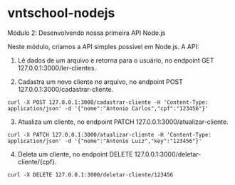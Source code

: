 # vntschool-nodejs

Módulo 2: Desenvolvendo nossa primeira API Node.js

Neste módulo, criamos a API simples possível em Node.js. A API:

1. Lê dados de um arquivo e retorna para o usuário, no endpoint GET 127.0.0.1:3000/ler-clientes.

2. Cadastra um novo cliente no arquivo, no endpoint POST 127.0.0.1:3000/cadastrar-cliente.
```
curl -X POST 127.0.0.1:3000/cadastrar-cliente -H 'Content-Type: application/json' -d '{"nome":"Antonio Carlos","cpf":"123456"}'
```

3. Atualiza um cliente, no endpoint PATCH 127.0.0.1:3000/atualizar-cliente.

```
curl -X PATCH 127.0.0.1:3000/atualizar-cliente -H 'Content-Type: application/json' -d '{"nome":"Antonio Luiz","key":"123456"}'
```

4. Deleta um cliente, no endpoint DELETE 127.0.0.1:3000/deletar-cliente/{cpf}.
```
curl -X DELETE 127.0.0.1:3000/deletar-cliente/123456
```
